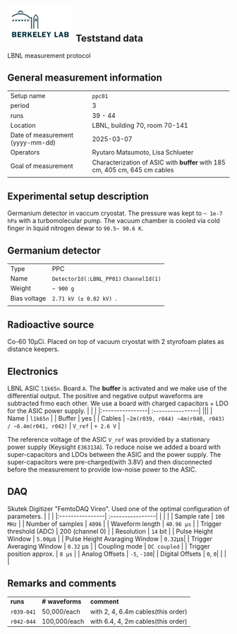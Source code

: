 ## <img src="./../../logo/lbnl_logo.png" alt="logo" width="150"/> Teststand data 
LBNL measurement protocol 

<style>
@media (prefers-color-scheme: dark) {
  .logo-inline {
    content: url("./../../logo/lbnl_logo_dark.png");
  }
}
</style>

## General measurement information
| | |
|:----------------| :----------------|
| Setup name | `ppc01`|
| period | 3 | 
| runs | 39 - 44 | 
| Location | LBNL, building 70,  room 70-141 |
| Date of measurement (yyyy-mm-dd) | 2025-03-07  | 
| Operators | Ryutaro Matsumoto, Lisa Schlueter | 
| Goal of measurement | Characterization of ASIC with **buffer** with 185 cm, 405 cm, 645 cm cables  |
| | |

## Experimental setup description
Germanium detector in vaccum cryostat. The pressure was kept to `~ 1e-7 hPa` with a turbomolecular pump. The vacuum chamber is cooled via cold finger in liquid nitrogen dewar to `90.5~ 90.6 K`. 

## Germanium detector
|        |                                          |
| ------ | ---------------------------------------- |
| Type   | PPC                                      |
| Name   | `DetectorId(:LBNL_PP01)`  `ChannelId(1)` |
| Weight | `~ 900 g`                                |
| Bias voltage | `2.71 kV (± 0.02 kV) `. |
|        |                                          |

## Radioactive source
Co-60 10µCi. Placed on top of vacuum cryostat with 2 styrofoam plates as distance keepers. 

## Electronics
LBNL ASIC `l1k65n`. Board `A`. The **buffer** is activated and we make use of the differential output. The positive and negative output waveforms are subtracted frmo each other. We use a board with charged capacitors + LDO for the ASIC power supply. 
| | |
|:----------------| :----------------|
|||
| Name | `l1k65n` |
| Buffer | yes |
| Cables | `~2m(r039, r044) ~4m(r040, r043) / ~6.4m(r041, r042)` |
 `V_ref` | `+ 2.6 V` |

The reference voltage of the ASIC `V_ref` was provided by a stationary power supply (Keysight `E36313A`). To reduce noise 
we added a board with super-capacitors and LDOs between the ASIC and the power supply. The super-capacitors were pre-charged(with 3.8V) and then disconnected before the measurement to provide low-noise power to the ASIC.

## DAQ
Skutek Digitizer "FemtoDAQ Vireo". 
Used one of the optimal configuration of parameters.
| | |
|:----------------| :----------------|
|  |  | 
| Sample rate | `100 MHz` | 
| Number of samples | `4096` | 
| Waveform length | `40.96 µs` |
| Trigger threshold (ADC) | 200 (channel 0) |
| Resolution | `14` bit | 
| Pulse Height Window | `5.00`µs |
| Pulse Height Avaraging Window | `0.32`µs|
| Trigger Averaging Window | `0.32` µs |
| Coupling mode | `DC coupled` | 
| Trigger position approx. | `8 µs` | 
| Analog Offsets | `-5`, `-100`|
| Digital Offsets | `0`, `0`|
| | |

## Remarks and comments

|          |                 |                       |
| :------- | :-------------- | :-------------------- |
| **runs** | **# waveforms** | **comment** |
| `r039-041`   | 50,000/each      |  with 2, 4, 6.4m cables(this order) |
| `r042-044`   | 100,000/each         | with 6.4, 4, 2m cables(this order)   |


